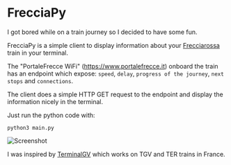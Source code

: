 # FrecciaPy

I got bored while on a train journey so I decided to have some fun.

FrecciaPy is a simple client to display information about your [Frecciarossa](https://www.trenitalia.com/en/frecce/frecciarossa.html) train in your terminal.

The "PortaleFrecce WiFi" (https://www.portalefrecce.it) onboard the train has an endpoint which expose: `speed`, `delay`, `progress of the journey`, `next stops` and `connections`.

The client does a simple HTTP GET request to the endpoint and display the information nicely in the terminal.

Just run the python code with:

```
python3 main.py
```

![Screenshot](https://github.com/matteozamu/FreacciaPy/blob/main/example.png)

I was inspired by [TerminalGV](https://github.com/TheStaticTurtle/TerminalGV) which works on TGV and TER trains in France.
